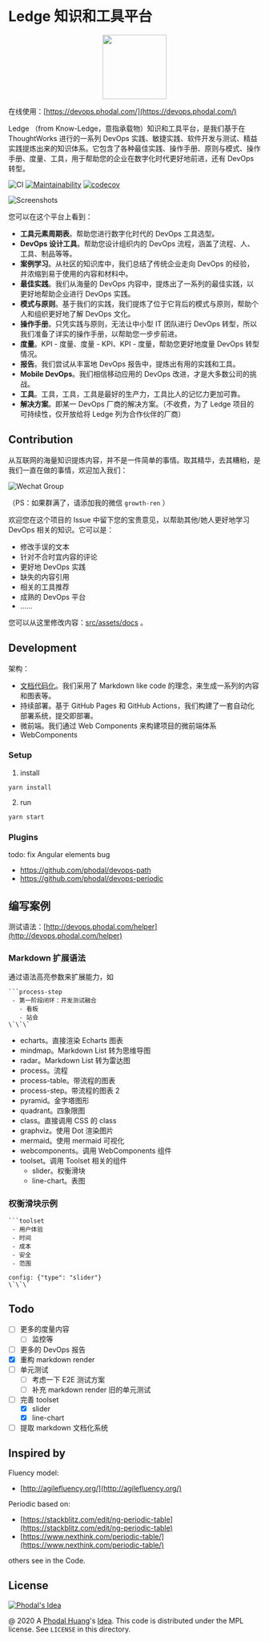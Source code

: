 # Ledge 知识和工具平台

<p align="center"> 
  <img src="docs/ledge.svg" width="128" height="128">
</p>

在线使用：[https://devops.phodal.com/](https://devops.phodal.com/)

Ledge （from Know-Ledge，意指承载物）知识和工具平台，是我们基于在 ThoughtWorks 进行的一系列 DevOps 实践、敏捷实践、软件开发与测试、精益实践提炼出来的知识体系。它包含了各种最佳实践、操作手册、原则与模式、操作手册、度量、工具，用于帮助您的企业在数字化时代更好地前进，还有 DevOps 转型。

![CI](https://github.com/phodal/ledge/workflows/CI/badge.svg)
[![Maintainability](https://api.codeclimate.com/v1/badges/64e2ddc705fbeba4435e/maintainability)](https://codeclimate.com/github/phodal/ledge/maintainability)
[![codecov](https://codecov.io/gh/phodal/ledge/branch/master/graph/badge.svg)](https://codecov.io/gh/phodal/ledge)

![Screenshots](docs/images/ledge-ss.png "Ledge 首页截图")

您可以在这个平台上看到：

- **工具元素周期表**。帮助您进行数字化时代的 DevOps 工具选型。
- **DevOps 设计工具**。帮助您设计组织内的 DevOps 流程，涵盖了流程、人、工具、制品等等。
- **案例学习**。从社区的知识库中，我们总结了传统企业走向 DevOps 的经验，并浓缩到易于使用的内容和材料中。
- **最佳实践**。我们从海量的 DevOps 内容中，提炼出了一系列的最佳实践，以更好地帮助企业进行 DevOps 实践。
- **模式与原则**。基于我们的实践，我们提炼了位于它背后的模式与原则，帮助个人和组织更好地了解 DevOps 文化。
- **操作手册**。只凭实践与原则，无法让中小型 IT 团队进行 DevOps 转型，所以我们准备了详实的操作手册，以帮助您一步步前进。
- **度量**。KPI - 度量、度量 - KPI、KPI - 度量，帮助您更好地度量 DevOps 转型情况。
- **报告**。我们尝试从丰富地 DevOps 报告中，提炼出有用的实践和工具。
- **Mobile DevOps**。我们相信移动应用的 DevOps 改进，才是大多数公司的挑战。
- **工具**。工具，工具，工具是最好的生产力，工具比人的记忆力更加可靠。
- **解决方案**。即某一 DevOps 厂商的解决方案。（不收费，为了 Ledge 项目的可持续性，仅开放给将 Ledge 列为合作伙伴的厂商）

## Contribution

从互联网的海量知识提炼内容，并不是一件简单的事情。取其精华，去其糟粕，是我们一直在做的事情，欢迎加入我们：

![Wechat Group](docs/images/wechat-group.jpg)

（PS：如果群满了，请添加我的微信 `growth-ren` ）

欢迎您在这个项目的 Issue 中留下您的宝贵意见，以帮助其他/她人更好地学习 DevOps 相关的知识。它可以是：

- 修改手误的文本
- 针对不合时宜内容的评论
- 更好地 DevOps 实践
- 缺失的内容引用
- 相关的工具推荐
- 成熟的 DevOps 平台
- ……

您可以从这里修改内容：[src/assets/docs](src/assets/docs) 。

## Development

架构：

- [文档代码化](https://devops.phodal.com/practise#docs-like-code)。我们采用了 Markdown like code 的理念，来生成一系列的内容和图表等。
- 持续部署。基于 GitHub Pages 和 GitHub Actions，我们构建了一套自动化部署系统，提交即部署。
- 微前端。我们通过 Web Components 来构建项目的微前端体系
- WebComponents

### Setup

1. install

```
yarn install
```

2. run

```
yarn start
```

### Plugins

todo: fix Angular elements bug

- https://github.com/phodal/devops-path
- https://github.com/phodal/devops-periodic

## 编写案例

测试语法：[http://devops.phodal.com/helper](http://devops.phodal.com/helper)

### Markdown 扩展语法

通过语法高亮参数来扩展能力，如

````
```process-step
 - 第一阶段闭环：开发测试融合
   - 看板
   - 站会
\`\`\`
````

- echarts。直接渲染 Echarts 图表
- mindmap。Markdown List 转为思维导图
- radar。Markdown List 转为雷达图
- process。流程
- process-table。带流程的图表
- process-step。带流程的图表 2
- pyramid。金字塔图形
- quadrant。四象限图
- class。直接调用 CSS 的 class
- graphviz。使用 Dot 渲染图片
- mermaid。使用 mermaid 可视化
- webcomponents。调用 WebComponents 组件
- toolset。调用 Toolset 相关的组件
  - slider。权衡滑块
  - line-chart。表图

### 权衡滑块示例

````
```toolset
 - 用户体验
 - 时间
 - 成本
 - 安全
 - 范围

config: {"type": "slider"}
\`\`\`
````

## Todo

- [ ] 更多的度量内容
  - [ ] 监控等
- [ ] 更多的 DevOps 报告
- [x] 重构 markdown render
- [ ] 单元测试
  - [ ] 考虑一下 E2E 测试方案
  - [ ] 补充 markdown render 旧的单元测试
- [ ] 完善 toolset
  - [x] slider
  - [x] line-chart
- [ ] 提取 markdown 文档化系统

## Inspired by

Fluency model:

- [http://agilefluency.org/](http://agilefluency.org/)

Periodic based on:

- [https://stackblitz.com/edit/ng-periodic-table](https://stackblitz.com/edit/ng-periodic-table)
- [https://www.nexthink.com/periodic-table/](https://www.nexthink.com/periodic-table/)

others see in the Code.

## License

[![Phodal's Idea](http://brand.phodal.com/shields/idea-small.svg)](http://ideas.phodal.com/)

@ 2020 A [Phodal Huang](https://www.phodal.com)'s [Idea](http://github.com/phodal/ideas). This code is distributed under the MPL license. See `LICENSE` in this directory.
